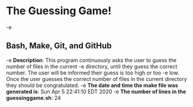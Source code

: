 # The Guessing Game!
-e 
## Bash, Make, Git, and GitHub
-e 
**Description**: This program continuously asks the user to guess the number of files in the current 
-e 
directory, until they guess the correct number. The user will be informed their guess is too high or too 
-e 
low. Once the user guesses the correct number of files in the current directory they should be congratulated.
-e 
**The date and time the make file was generated is**: 
Sun Apr  5 22:41:10 EDT 2020
-e 
**The number of lines in the guessinggame.sh**: 
24
